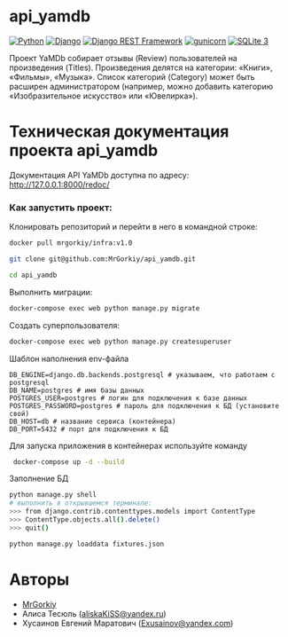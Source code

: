 # api_yamdb
[![Python](https://img.shields.io/badge/-Python-464646?style=flat&logo=Python&logoColor=ffffff&color=043A6B)](https://www.python.org/)
[![Django](https://img.shields.io/badge/-Django-464646?style=flat&logo=Django&logoColor=ffffff&color=043A6B)](https://www.djangoproject.com/)
[![Django REST Framework](https://img.shields.io/badge/-Django%20REST%20Framework-464646?style=flat&logo=Django%20REST%20Framework&logoColor=ffffff&color=043A6B)](https://www.django-rest-framework.org/)
[![gunicorn](https://img.shields.io/badge/-gunicorn-464646?style=flat&logo=gunicorn&logoColor=ffffff&color=043A6B)](https://gunicorn.org/)
[![SQLite 3](https://img.shields.io/badge/-SQLite_3-464646?style=flat&logo=SQLite&logoColor=ffffff&color=043A6B)](https://www.postgresql.org/)

Проект YaMDb собирает отзывы (Review) пользователей на произведения (Titles). Произведения делятся на категории: «Книги», «Фильмы», «Музыка». Список категорий (Category) может быть расширен администратором (например, можно добавить категорию «Изобразительное искусство» или «Ювелирка»).

# Техническая документация проекта api_yamdb
Документация API YaMDb доступна по адресу: http://127.0.0.1:8000/redoc/


### Как запустить проект:

Клонировать репозиторий и перейти в него в командной строке:
```bash
docker pull mrgorkiy/infra:v1.0
```
```bash
git clone git@github.com:MrGorkiy/api_yamdb.git

cd api_yamdb
```

Выполнить миграции:

```bash
docker-compose exec web python manage.py migrate
```

Создать суперпользователя:

```bash
docker-compose exec web python manage.py createsuperuser
```

Шаблон наполнения env-файла
```
DB_ENGINE=django.db.backends.postgresql # указываем, что работаем с postgresql
DB_NAME=postgres # имя базы данных
POSTGRES_USER=postgres # логин для подключения к базе данных
POSTGRES_PASSWORD=postgres # пароль для подключения к БД (установите свой)
DB_HOST=db # название сервиса (контейнера)
DB_PORT=5432 # порт для подключения к БД 
```

Для запуска приложения в контейнерах используйте команду
```bash
 docker-compose up -d --build

```

Заполнение БД
```bash
python manage.py shell  
# выполнить в открывшемся терминале:
>>> from django.contrib.contenttypes.models import ContentType
>>> ContentType.objects.all().delete()
>>> quit()

python manage.py loaddata fixtures.json
```

# Авторы

- [MrGorkiy](https://github.com/MrGorkiy)
- Алиса Тесюль (aliskaKiSS@yandex.ru)
- Хусаинов Евгений Маратович (Exusainov@yandex.com)
